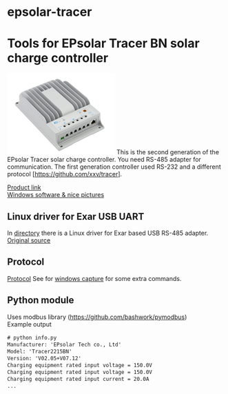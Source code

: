 # epsolar-tracer
Tools for EPsolar Tracer BN solar charge controller
===================================================
![Top](img/epsolar_tracer_bn.jpg)
This is the second generation of the EPsolar Tracer solar charge controller. 
You need RS-485 adapter for communication. The first generation controller 
used RS-232 and a different protocol [https://github.com/xxv/tracer].

[Product link](http://www.epsolarpv.com/en/index.php/Product/pro_content/id/573/am_id/136)  
[Windows software & nice pictures](http://gwl-power.tumblr.com/tagged/tracer)

Linux driver for Exar USB UART
------------------------------
In [directory](xr_usb_serial_common-1a) there is a Linux driver for Exar based USB RS-485 adapter.  
[Original source](https://www.exar.com/common/content/default.aspx?id=10296)

Protocol
--------
[Protocol](http://www.solar-elektro.cz/data/dokumenty/1733_modbus_protocol.pdf)
See for [windows capture](archive/epsolar.txt) for some extra commands.

Python module
-------------
Uses modbus library (https://github.com/bashwork/pymodbus)  
Example output
```
# python info.py 
Manufacturer: 'EPsolar Tech co., Ltd'
Model: 'Tracer2215BN'
Version: 'V02.05+V07.12'
Charging equipment rated input voltage = 150.0V
Charging equipment rated input voltage = 150.0V
Charging equipment rated input current = 20.0A
...
```
